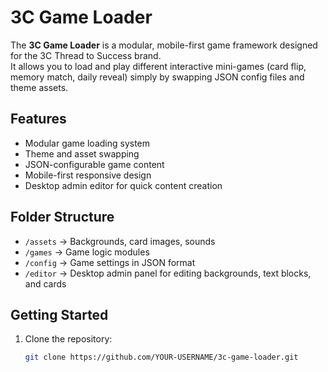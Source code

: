 # 3C Game Loader

The **3C Game Loader** is a modular, mobile-first game framework designed for the 3C Thread to Success brand.  
It allows you to load and play different interactive mini-games (card flip, memory match, daily reveal) simply by swapping JSON config files and theme assets.

## Features
- Modular game loading system
- Theme and asset swapping
- JSON-configurable game content
- Mobile-first responsive design
- Desktop admin editor for quick content creation

## Folder Structure
- `/assets` → Backgrounds, card images, sounds
- `/games` → Game logic modules
- `/config` → Game settings in JSON format
- `/editor` → Desktop admin panel for editing backgrounds, text blocks, and cards

## Getting Started
1. Clone the repository:
   ```bash
   git clone https://github.com/YOUR-USERNAME/3c-game-loader.git
